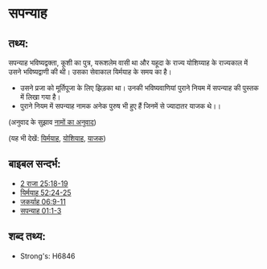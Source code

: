 # सपन्याह #

## तथ्य: ##

सपन्याह भविष्यद्वक्ता, कूशी का पुत्र, यरूशलेम वासी था और यहूदा के राज्य योशिय्याह के राज्यकाल में उसने भविष्यद्वाणी की थी। उसका सेवाकाल यिर्मयाह के समय का है।

* उसने प्रजा को मूर्तिपूजा के लिए झिड़का था। उनकी भविष्यवाणियां पुराने नियम में सपन्याह की पुस्तक में लिखा गया है।
* पुराने नियम में सपन्याह नामक अनेक पुरुष भी हुए हैं जिनमें से ज्यादातर याजक थे।।

(अनुवाद के सुझाव [नामों का अनुवाद](rc://hi/ta/man/translate/translate-names))

(यह भी देखें: [यिर्मयाह](../names/jeremiah.md), [योशियाह](../names/josiah.md), [याजक](../kt/priest.md))

## बाइबल सन्दर्भ: ##

* [2 राजा 25:18-19](rc://hi/tn/help/2ki/25/18)
* [यिर्मयाह 52:24-25](rc://hi/tn/help/jer/52/24)
* [जकर्याह 06:9-11](rc://hi/tn/help/zec/06/09)
* [सपन्याह 01:1-3](rc://hi/tn/help/zep/01/01)

## शब्द तथ्य: ##

* Strong's: H6846
